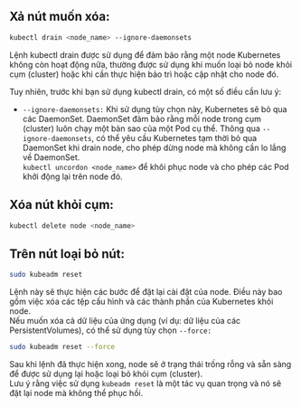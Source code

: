 ## Xả nút muốn xóa:  
```bash
kubectl drain <node_name> --ignore-daemonsets
```
Lệnh kubectl drain được sử dụng để đảm bảo rằng một node Kubernetes không còn hoạt động nữa, thường được sử dụng khi muốn loại bỏ node khỏi cụm (cluster) hoặc khi cần thực hiện bảo trì hoặc cập nhật cho node đó.  

Tuy nhiên, trước khi bạn sử dụng kubectl drain, có một số điều cần lưu ý:  

- `--ignore-daemonsets:` Khi sử dụng tùy chọn này, Kubernetes sẽ bỏ qua các DaemonSet. DaemonSet đảm bảo rằng mỗi node trong cụm (cluster) luôn chạy một bản sao của một Pod cụ thể. Thông qua `--ignore-daemonsets`, có thể yêu cầu Kubernetes tạm thời bỏ qua DaemonSet khi drain node, cho phép dừng node mà không cần lo lắng về DaemonSet.  
`kubectl uncordon <node_name>` để khôi phục node và cho phép các Pod khởi động lại trên node đó.

## Xóa nút khỏi cụm:
```bash
kubectl delete node <node_name>
```

## Trên nút loại bỏ nút:
```bash
sudo kubeadm reset
```
Lệnh này sẽ thực hiện các bước để đặt lại cài đặt của node. Điều này bao gồm việc xóa các tệp cấu hình và các thành phần của Kubernetes khỏi node.  
Nếu muốn xóa cả dữ liệu của ứng dụng (ví dụ: dữ liệu của các PersistentVolumes), có thể sử dụng tùy chọn `--force:`  

```bash
sudo kubeadm reset --force
```
Sau khi lệnh đã thực hiện xong, node sẽ ở trạng thái trống rỗng và sẵn sàng để được sử dụng lại hoặc loại bỏ khỏi cụm (cluster).  
Lưu ý rằng việc sử dụng `kubeadm reset` là một tác vụ quan trọng và nó sẽ đặt lại node mà không thể phục hồi. 
